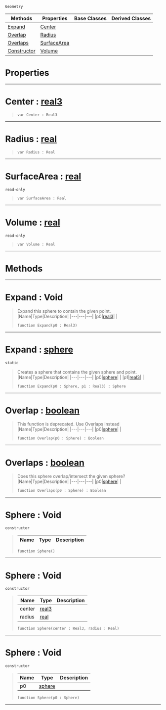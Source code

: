  `Geometry`

|Methods|Properties|Base Classes|Derived Classes|
|---|---|---|---|
|[ Expand](https://github.com/dragonCASTjosh/PlasmaDocs/blob/master/code_reference/class_reference/sphere.markdown#expand-void)|[ Center](https://github.com/dragonCASTjosh/PlasmaDocs/blob/master/code_reference/class_reference/sphere.markdown#center-plasma-engine-docum)| | |
|[ Overlap](https://github.com/dragonCASTjosh/PlasmaDocs/blob/master/code_reference/class_reference/sphere.markdown#overlap-plasma-engine-docu)|[ Radius](https://github.com/dragonCASTjosh/PlasmaDocs/blob/master/code_reference/class_reference/sphere.markdown#radius-plasma-engine-docum)| | |
|[ Overlaps](https://github.com/dragonCASTjosh/PlasmaDocs/blob/master/code_reference/class_reference/sphere.markdown#overlaps-plasma-engine-doc)|[ SurfaceArea](https://github.com/dragonCASTjosh/PlasmaDocs/blob/master/code_reference/class_reference/sphere.markdown#surfacearea-plasma-engine)| | |
|[ Constructor](https://github.com/dragonCASTjosh/PlasmaDocs/blob/master/code_reference/class_reference/sphere.markdown#sphere-void)|[ Volume](https://github.com/dragonCASTjosh/PlasmaDocs/blob/master/code_reference/class_reference/sphere.markdown#volume-plasma-engine-docum)| | |


 #  Properties


---  
 #  Center : [real3](https://github.com/dragonCASTjosh/PlasmaDocs/blob/master/code_reference/lightning_base_types/real3.markdown)

> 
> ``` lang=cpp, name=Lightning
> var Center : Real3


---  
 #  Radius : [real](https://github.com/dragonCASTjosh/PlasmaDocs/blob/master/code_reference/lightning_base_types/real.markdown)

> 
> ``` lang=cpp, name=Lightning
> var Radius : Real


---  
 #  SurfaceArea : [real](https://github.com/dragonCASTjosh/PlasmaDocs/blob/master/code_reference/lightning_base_types/real.markdown)

 `read-only`

> 
> ``` lang=cpp, name=Lightning
> var SurfaceArea : Real


---  
 #  Volume : [real](https://github.com/dragonCASTjosh/PlasmaDocs/blob/master/code_reference/lightning_base_types/real.markdown)

 `read-only`

> 
> ``` lang=cpp, name=Lightning
> var Volume : Real


---  
 #  Methods


---  
 #  Expand : Void

> Expand this sphere to contain the given point.
> |Name|Type|Description|
> |---|---|---|
> |p0|[real3](https://github.com/dragonCASTjosh/PlasmaDocs/blob/master/code_reference/lightning_base_types/real3.markdown)| |
> ``` lang=cpp, name=Lightning
> function Expand(p0 : Real3)
> ``` 


---  
 #  Expand : [sphere](https://github.com/dragonCASTjosh/PlasmaDocs/blob/master/code_reference/class_reference/sphere.markdown)

 `static`

> Creates a sphere that contains the given sphere and point.
> |Name|Type|Description|
> |---|---|---|
> |p0|[sphere](https://github.com/dragonCASTjosh/PlasmaDocs/blob/master/code_reference/class_reference/sphere.markdown)| |
> |p1|[real3](https://github.com/dragonCASTjosh/PlasmaDocs/blob/master/code_reference/lightning_base_types/real3.markdown)| |
> ``` lang=cpp, name=Lightning
> function Expand(p0 : Sphere, p1 : Real3) : Sphere
> ``` 


---  
 #  Overlap : [boolean](https://github.com/dragonCASTjosh/PlasmaDocs/blob/master/code_reference/lightning_base_types/boolean.markdown)

> This function is deprecated. Use Overlaps instead
> |Name|Type|Description|
> |---|---|---|
> |p0|[sphere](https://github.com/dragonCASTjosh/PlasmaDocs/blob/master/code_reference/class_reference/sphere.markdown)| |
> ``` lang=cpp, name=Lightning
> function Overlap(p0 : Sphere) : Boolean
> ``` 


---  
 #  Overlaps : [boolean](https://github.com/dragonCASTjosh/PlasmaDocs/blob/master/code_reference/lightning_base_types/boolean.markdown)

> Does this sphere overlap/intersect the given sphere?
> |Name|Type|Description|
> |---|---|---|
> |p0|[sphere](https://github.com/dragonCASTjosh/PlasmaDocs/blob/master/code_reference/class_reference/sphere.markdown)| |
> ``` lang=cpp, name=Lightning
> function Overlaps(p0 : Sphere) : Boolean
> ``` 


---  
 #  Sphere : Void

 `constructor`

> 
> |Name|Type|Description|
> |---|---|---|
> ``` lang=cpp, name=Lightning
> function Sphere()
> ``` 


---  
 #  Sphere : Void

 `constructor`

> 
> |Name|Type|Description|
> |---|---|---|
> |center|[real3](https://github.com/dragonCASTjosh/PlasmaDocs/blob/master/code_reference/lightning_base_types/real3.markdown)| |
> |radius|[real](https://github.com/dragonCASTjosh/PlasmaDocs/blob/master/code_reference/lightning_base_types/real.markdown)| |
> ``` lang=cpp, name=Lightning
> function Sphere(center : Real3, radius : Real)
> ``` 


---  
 #  Sphere : Void

 `constructor`

> 
> |Name|Type|Description|
> |---|---|---|
> |p0|[sphere](https://github.com/dragonCASTjosh/PlasmaDocs/blob/master/code_reference/class_reference/sphere.markdown)| |
> ``` lang=cpp, name=Lightning
> function Sphere(p0 : Sphere)
> ``` 


---  
 

 
